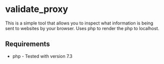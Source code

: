 # validate_proxy

This is a simple tool that allows you to inspect what information is being sent
to websites by your browser. Uses php to render the php to localhost.

## Requirements
* php - Tested with version 7.3
